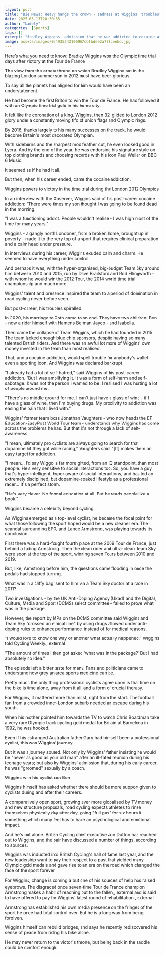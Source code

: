 ```yaml
---
layout: post
title: "Big News: Heavy hangs the crown - sadness at Wiggins' troubles"
date: 2025-05-13T20:30:35
author: "badely"
categories: [Sports]
tags: []
excerpt: "Bradley Wiggins' admission that he was addicted to cocaine after retiring from cycling is a sad chapter in a story that had brought troubles to go wit"
image: assets/images/0d4935242106967cbfbdee2a778ceebd.jpg
---
```


Here’s what you need to know: Bradley Wiggins won the Olympic time trial days after victory at the Tour de France

The view from the ornate throne on which Bradley Wiggins sat in the blazing London summer sun in 2012 must have been glorious.

To say all the planets had aligned for him would have been an understatement.

He had become the first Briton to win the Tour de France. He had followed it with an Olympic time trial gold in his home city. 

It felt like the coronation of a king. Wiggins, then 32, glided to London 2012 glory under a constantly moving tifo of union flags and Olympic rings.

By 2016, thanks largely to his many successes on the track, he would become Britain's most decorated Olympian.

With sideburns and the sharpest mod feather cut, he even looked good in Lycra. And by the end of the year, he was endorsing his signature style on top clothing brands and choosing records with his icon Paul Weller on BBC 6 Music.

It seemed as if he had it all.

But then, when his career ended, came the cocaine addiction.

Wiggins powers to victory in the time trial during the London 2012 Olympics

In an interview with the Observer, Wiggins said of his post-career cocaine addiction: "There were times my son thought I was going to be found dead in the morning.

"I was a functioning addict. People wouldn't realise - I was high most of the time for many years."

Wiggins - a gangly north Londoner, from a broken home, brought up in poverty - made it to the very top of a sport that requires clinical preparation and a calm head under pressure.

In interviews during his career, Wiggins exuded calm and charm. He seemed to have everything under control.

And perhaps it was, with the hyper-organised, big-budget Team Sky around him between 2010 and 2015, run by Dave Brailsford and Rod Ellingworth - with whom he would win the 2012 Tour, the 2014 world time trial championship and much more.

Wiggins' talent and presence inspired the team to a period of domination in road cycling never before seen.

But post-career, his troubles spiralled.

In 2020, his marriage to Cath came to an end. They have two children: Ben - now a rider himself with Hamens Berman Jayco - and Isabella.

Then came the collapse of Team Wiggins, which he had founded in 2015. The team lacked enough blue chip sponsors, despite having so many talented British riders. And there was an awful lot more of Wiggins' own money invested in the team than most realised.

That, and a cocaine addiction, would spell trouble for anybody's wallet - even a sporting icon. And Wiggins was declared bankrupt.

"I already had a lot of self-hatred," said Wiggins of his post-career addiction. "But I was amplifying it. It was a form of self-harm and self-sabotage. It was not the person I wanted to be. I realised I was hurting a lot of people around me.

"There's no middle ground for me. I can't just have a glass of wine - if I have a glass of wine, then I'm buying drugs. My proclivity to addiction was easing the pain that I lived with."

Wiggins' former team boss Jonathan Vaughters - who now heads the EF Education-EasyPost World Tour team - understands why Wiggins has come across the problems he has. But that it's not through a lack of self-awareness.

"I mean, ultimately pro cyclists are always going to search for that dopamine hit they got while racing," Vaughters said. "[It] makes them an easy target for addiction.

"I mean... I'd say Wiggo is far more gifted, from an IQ standpoint, than most people. He's very sensitive to social interactions too. So, you have a guy that's hyper intelligent, hyper aware of social interactions, and has led an extremely disciplined, but dopamine-soaked lifestyle as a professional racer... It's a perfect storm.

"He's very clever. No formal education at all. But he reads people like a book."

Wiggins became a celebrity beyond cycling

As Wiggins emerged as a top-level cyclist, he became the focal point for what those following the sport hoped would be a new cleaner era. The scandal surrounding EPO, and Lance Armstrong, was playing towards its conclusion.

First there was a hard-fought fourth place at the 2009 Tour de France, just behind a fading Armstrong. Then the clean rider and ultra-clean Team Sky were soon at the top of the sport, winning seven Tours between 2010 and 2019.

But, like, Armstrong before him, the questions came flooding in once the pedals had stopped turning.

What was in a 'Jiffy bag' sent to him via a Team Sky doctor at a race in 2011?

Two investigations - by the UK Anti-Doping Agency (Ukad) and the Digital, Culture, Media and Sport (DCMS) select committee - failed to prove what was in the package.

However, the report by MPs on the DCMS committee said Wiggins and Team Sky "crossed an ethical line" by using drugs allowed under anti-doping rules to enhance performance, instead of for medical reasons.

"I would love to know one way or another what actually happened," Wiggins told Cycling Weekly., external

"The amount of times I then got asked 'what was in the package?' But I had absolutely no idea."

The episode left a bitter taste for many. Fans and politicians came to understand how grey an area sports medicine can be.

Pretty much the only thing professional cyclists agree upon is that time on the bike is time alone, away from it all, and a form of crucial therapy.

For Wiggins, it mattered more than most, right from the start. The football fan from a crowded inner-London suburb needed an escape during his youth.

When his mother pointed him towards the TV to watch Chris Boardman take a very rare Olympic track cycling gold medal for Britain at Barcelona in 1992, he was hooked.

Even if his estranged Australian father Gary had himself been a professional cyclist, this was Wiggins' journey.

But it was a journey soured. Not only by Wiggins' father insisting he would be "never as good as your old man" after an ill-fated reunion during his teenage years; but also by Wiggins' admission that, during his early career, he was "groomed" sexually by a coach.

Wiggins with his cyclist son Ben

Wiggins himself has asked whether there should be more support given to cyclists during and after their careers.

A comparatively open sport, growing ever more globalised by TV money and new structure proposals, road cycling expects athletes to rinse themselves physically day after day, going "full gas" for six hours â something which many feel has to have an psychological and emotional impact.

And he's not alone. British Cycling chief executive Jon Dutton has reached out to Wiggins, and the pair have discussed a number of things, according to sources.

Wiggins was inducted into British Cycling's hall of fame last year, and the new leadership want to pay their respect to a past that yielded many Olympic gold medals and gave rise to an era on the road which changed the face of the sport forever.

For Wiggins, change is coming â but one of his sources of help has raised eyebrows. The disgraced once seven-time Tour de France champion Armstrong makes a habit of reaching out to the fallen,, external and is said to have offered to pay for Wiggins' latest round of rehabilitation., external

Armstrong has established his own media presence on the fringes of the sport he once had total control over. But he is a long way from being forgiven.

Wiggins himself can rebuild bridges, and says he recently rediscovered his sense of peace from riding his bike alone.

He may never return to the victor's throne, but being back in the saddle could be comfort enough.

